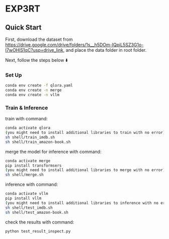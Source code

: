 # EXP3RT

## Quick Start

First, download the dataset from https://drive.google.com/drive/folders/1s__h5DOm-IQpiL5SZ3G1o-I7wOHlS1qC?usp=drive_link, and place the data folder in root folder.

Next, follow the steps below ⬇️

### Set Up

```sh
conda env create -f qlora.yaml
conda env create -n merge
conda env create -n vllm
```

### Train & Inference

train with command:

```sh
conda activate qlora
(you might need to install additional libraries to train with no error)
sh shell/train_imdb.sh
sh shell/train_amazon-book.sh
```

merge the model for inference with command:

```sh
conda activate merge
pip install transformsers
(you might need to install additional libraries to merge with no error)
sh shell/merge.sh
```

inference with command:

```sh
conda activate vllm
pip install vllm
(you might need to install additional libraries to inference with no error)
sh shell/test_imdb.sh
sh shell/test_amazon-book.sh
```

check the results with command:

```sh
python test_result_inspect.py
```
